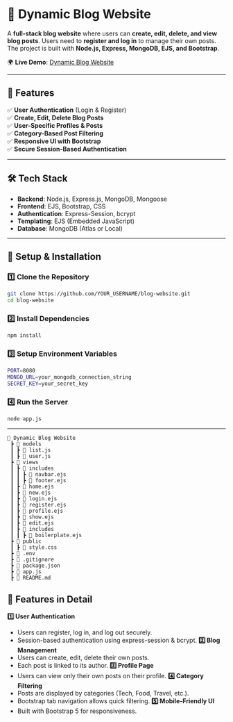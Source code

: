 # 📝 Dynamic Blog Website  
A **full-stack blog website** where users can **create, edit, delete, and view blog posts**. Users need to **register and log in** to manage their own posts. The project is built with **Node.js, Express, MongoDB, EJS, and Bootstrap**.

🌍 **Live Demo**: [Dynamic Blog Website](https://dynamicblogwebsite.azurewebsites.net/home)

---

## 🚀 Features  
✅ **User Authentication** (Login & Register)  
✅ **Create, Edit, Delete Blog Posts**  
✅ **User-Specific Profiles & Posts**  
✅ **Category-Based Post Filtering**  
✅ **Responsive UI with Bootstrap**  
✅ **Secure Session-Based Authentication**  

---

## 🛠 Tech Stack  
- **Backend**: Node.js, Express.js, MongoDB, Mongoose  
- **Frontend**: EJS, Bootstrap, CSS  
- **Authentication**: Express-Session, bcrypt  
- **Templating**: EJS (Embedded JavaScript)  
- **Database**: MongoDB (Atlas or Local)  

---

## 📌 Setup & Installation  

### 1️⃣ Clone the Repository
```sh
git clone https://github.com/YOUR_USERNAME/blog-website.git
cd blog-website
```

### 2️⃣ Install Dependencies
```sh
npm install
```

### 3️⃣ Setup Environment Variables
```sh
PORT=8080
MONGO_URL=your_mongodb_connection_string
SECRET_KEY=your_secret_key
```

### 4️⃣ Run the Server
```sh
node app.js
```

---

```plaintext
📂 Dynamic Blog Website
 ┣ 📂 models
 ┃ ┣ 📜 list.js
 ┃ ┣ 📜 user.js
 ┣ 📂 views
 ┃ ┣ 📂 includes
 ┃ ┃ ┣ 📜 navbar.ejs
 ┃ ┃ ┣ 📜 footer.ejs
 ┃ ┣ 📜 home.ejs
 ┃ ┣ 📜 new.ejs
 ┃ ┣ 📜 login.ejs
 ┃ ┣ 📜 register.ejs
 ┃ ┣ 📜 profile.ejs
 ┃ ┣ 📜 show.ejs
 ┃ ┣ 📜 edit.ejs
 ┃ ┣ 📂 includes
 ┃ ┃ ┣ 📜 boilerplate.ejs
 ┣ 📂 public
 ┃ ┣ 📜 style.css
 ┣ 📜 .env
 ┣ 📜 .gitignore
 ┣ 📜 package.json
 ┣ 📜 app.js
 ┣ 📜 README.md
```

## 🌟 Features in Detail
**1️⃣ User Authentication**
- Users can register, log in, and log out securely.
- Session-based authentication using express-session & bcrypt.
**2️⃣ Blog Management**
- Users can create, edit, delete their own posts.
- Each post is linked to its author.
**3️⃣ Profile Page**
- Users can view only their own posts on their profile.
**4️⃣ Category Filtering**
- Posts are displayed by categories (Tech, Food, Travel, etc.).
- Bootstrap tab navigation allows quick filtering.
**5️⃣ Mobile-Friendly UI**
- Built with Bootstrap 5 for responsiveness.
